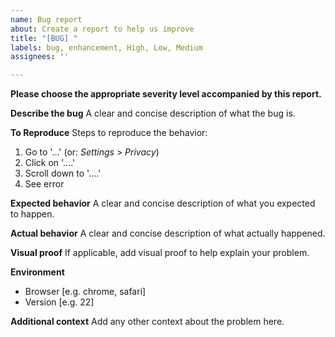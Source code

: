 ```yaml
---
name: Bug report
about: Create a report to help us improve
title: "[BUG] "
labels: bug, enhancement, High, Low, Medium
assignees: ''

---
```


**Please choose the appropriate severity level accompanied by this report.**

**Describe the bug**
A clear and concise description of what the bug is.

**To Reproduce**
Steps to reproduce the behavior:
1. Go to '...' (or: _Settings_ > _Privacy_)
2. Click on '....'
3. Scroll down to '....'
4. See error

**Expected behavior**
A clear and concise description of what you expected to happen.

**Actual behavior**
A clear and concise description of what actually happened.

**Visual proof**
If applicable, add visual proof to help explain your problem.

**Environment**
 - Browser [e.g. chrome, safari]
 - Version [e.g. 22]

**Additional context**
Add any other context about the problem here.

